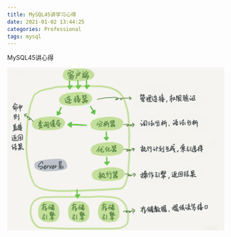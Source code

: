 ```yaml
---
title: MySQL45讲学习心得
date: 2021-01-02 13:44:25
categories: Professional
tags: mysql
---
```


MySQL45讲心得

![图片test1](MySQL45讲学习心得/image-20210113221548548.png)
